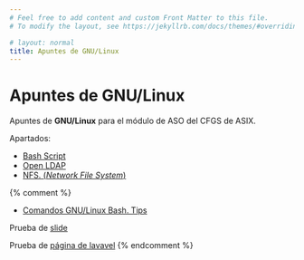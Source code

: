 ```yaml
---
# Feel free to add content and custom Front Matter to this file.
# To modify the layout, see https://jekyllrb.com/docs/themes/#overriding-theme-defaults

# layout: normal
title: Apuntes de GNU/Linux
---
```


# Apuntes de **GNU/Linux**

Apuntes de **GNU/Linux**  para el módulo de ASO del CFGS de ASIX.

Apartados:

- [Bash Script](./Linux_02_Bash_Script/)
- [Open LDAP](./ldap/)
- [NFS. (*Network File System*)](./nfs/)



{% comment %} 
- [Comandos GNU/Linux Bash. Tips](./Linux_01_Comandos_Basicos/)

Prueba de [slide](./md/es/slides/00.html)

Prueba de [página de lavavel](./md/es/00.md)
{% endcomment %}

